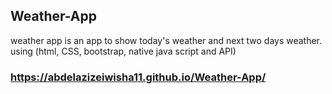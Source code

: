 ## Weather-App
weather app is an app to show today's weather and next two days weather. using (html, CSS, bootstrap, native java script and API)
### https://abdelazizeiwisha11.github.io/Weather-App/
